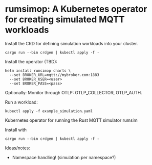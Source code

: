 # rumsimop: A Kubernetes operator for creating simulated MQTT workloads

Install the CRD for defining simulation workloads into your cluster.

```
cargo run --bin crdgen | kubectl apply -f -
```

Install the operator (TBD):

```
helm install rumsimop charts \
  --set BROKER_URL=mqtt://mybroker.com:1883
  --set BROKER_USER=<user>
  --set BROKER_PASS=<pass>
```

Optionally: Monitor through OTLP: OTLP_COLLECTOR, OTLP_AUTH.

Run a workload:

```
kubectl apply -f example_simulation.yaml
```

Kubernetes operator for running the Rust MQTT simulator rumsim

Install with

```
cargo run --bin crdgen | kubectl apply -f -
```

Ideas/notes:

- Namespace handling! (simulation per namespace?)
